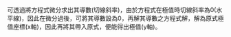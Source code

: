 可透過將方程式微分求出其導數(切線斜率)，由於方程式在極值時切線斜率為0(水平線)，因此在微分過後，可將其導數設為0，再解其導數之方程式解，解為原式極值座標(x軸)，因此再將其帶入原式，便能得出極值(y軸)。

